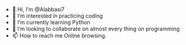 - 👋 Hi, I’m @Alabbasi7
- 👀 I’m interested in practicing coding 
- 🌱 I’m currently learning Python 
- 💞️ I’m looking to collaborate on almost every thing on programming 
- 📫 How to reach me Online browsing.

<!---
Alabbasi7/Alabbasi7 is a ✨ special ✨ repository because its `README.md` (this file) appears on your GitHub profile.
You can click the Preview link to take a look at your changes.
---> 
